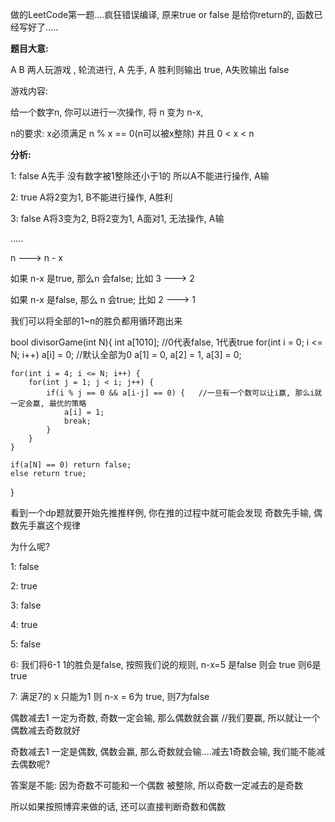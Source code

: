 

做的LeetCode第一题....疯狂错误编译, 原来true or false 是给你return的, 函数已经写好了.....

 

**题目大意:**

A B 两人玩游戏 , 轮流进行, A 先手, A 胜利则输出 true, A失败输出 false

游戏内容:

给一个数字n, 你可以进行一次操作,  将 n 变为 n-x, 

n的要求: x必须满足 n % x == 0(n可以被x整除) 并且  0 < x < n

 

**分析:**

1:  false   A先手 没有数字被1整除还小于1的 所以A不能进行操作, A输

2: true   A将2变为1, B不能进行操作, A胜利

3: false  A将3变为2, B将2变为1, A面对1, 无法操作, A输

.....

n --->  n - x   

如果 n-x 是true, 那么n 会false;   比如 3 ---> 2

如果 n-x 是false, 那么 n 会true; 比如 2 ---> 1 

 

我们可以将全部的1~n的胜负都用循环跑出来

bool divisorGame(int N){
    int a[1010];  //0代表false, 1代表true
    for(int i = 0; i <= N; i++) a[i] = 0;  //默认全部为0
    a[1] = 0, a[2] = 1, a[3] = 0;

    for(int i = 4; i <= N; i++) {    
        for(int j = 1; j < i; j++) {
            if(i % j == 0 && a[i-j] == 0) {   //一旦有一个数可以让i赢, 那么i就一定会赢, 最优的策略   
                a[i] = 1;
                break;
            }
        }
    }

    if(a[N] == 0) return false;       
    else return true;
}

 

看到一个dp题就要开始先推推样例, 你在推的过程中就可能会发现 奇数先手输, 偶数先手赢这个规律

为什么呢?

1: false

2: true

3: false

4: true

5: false

6: 我们将6-1   1的胜负是false, 按照我们说的规则, n-x=5 是false 则会 true    则6是true   

7: 满足7的 x 只能为1  则 n-x = 6为 true, 则7为false

 

偶数减去1 一定为奇数, 奇数一定会输, 那么偶数就会赢   //我们要赢, 所以就让一个偶数减去奇数就好

奇数减去1 一定是偶数, 偶数会赢, 那么奇数就会输....减去1奇数会输, 我们能不能减去偶数呢?       

答案是不能:  因为奇数不可能和一个偶数 被整除, 所以奇数一定减去的是奇数

 

所以如果按照博弈来做的话, 还可以直接判断奇数和偶数

 

 
